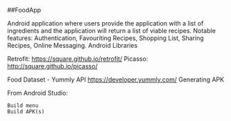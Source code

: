 ##FoodApp

Android application where users provide the application with a list of ingredients and the application will return a list of viable recipes. Notable features: Authentication, Favouriting Recipes, Shopping List, Sharing Recipes, Online Messaging.
Android Libraries

Retrofit: https://square.github.io/retrofit/ Picasso: http://square.github.io/picasso/

Food Dataset - Yummly API https://developer.yummly.com/
Generating APK

From Android Studio:

    Build menu
    Build APK(s)
